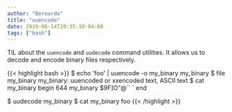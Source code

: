 ```yaml
---
author: "Bernardo"
title: "uuencode"
date: 2019-06-14T20:35:10-04:00
tags: ["bash"]
---
```


TIL about the `uuencode` and `uudecode` command utilities. It allows us to
decode and encode binary files respectively.

{{< highlight bash >}}
$ echo 'foo' | uuencode -o my_binary my_binary
$ file my_binary
my_binary: uuencoded or xxencoded text, ASCII text
$ cat my_binary
begin 644 my_binary
$9F]O"@``
`
end

$ uudecode my_binary
$ cat my_binary
foo
{{< /highlight >}}
